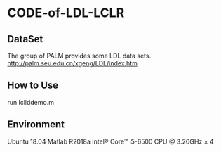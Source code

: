 # CODE-of-LDL-LCLR

DataSet
--
The group of PALM provides some LDL data sets. http://palm.seu.edu.cn/xgeng/LDL/index.htm

How to Use
--
run lcllddemo.m

Environment
--
Ubuntu 18.04
Matlab R2018a
Intel® Core™ i5-6500 CPU @ 3.20GHz × 4 
